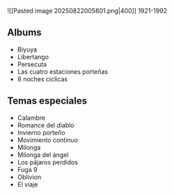 ![[Pasted image 20250822005801.png|400]]
1921-1992
## Albums
- Biyuya
- Libertango
- Persecuta
- Las cuatro estaciones porteñas
- 8 noches ciclicas
## Temas especiales
- Calambre
- Romance del diablo
- Invierno porteño
- Movimiento continuo
- Milonga
- Milonga del ángel
- Los pájaros perdidos
- Fuga 9
- Oblivion
- El viaje